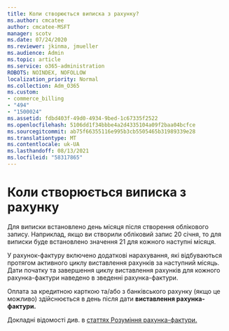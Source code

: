 ```yaml
---
title: Коли створюється виписка з рахунку?
ms.author: cmcatee
author: cmcatee-MSFT
manager: scotv
ms.date: 07/24/2020
ms.reviewer: jkinma, jmueller
ms.audience: Admin
ms.topic: article
ms.service: o365-administration
ROBOTS: NOINDEX, NOFOLLOW
localization_priority: Normal
ms.collection: Adm_O365
ms.custom:
- commerce_billing
- "494"
- "1500024"
ms.assetid: fdbd403f-49d0-4934-9bed-1c67335f2522
ms.openlocfilehash: 5106dd1f34bbbe4a2d4335104a09f2baa04bcfce
ms.sourcegitcommit: ab75f66355116e995b3cb5505465b31989339e28
ms.translationtype: MT
ms.contentlocale: uk-UA
ms.lasthandoff: 08/13/2021
ms.locfileid: "58317865"
---
```

# <a name="when-is-the-billing-statement-generated"></a>Коли створюється виписка з рахунку

Для виписки встановлено день місяця після створення облікового запису. Наприклад, якщо ви створили обліковий запис 20 січня, то для виписки буде встановлено значення 21 для кожного наступні місяця.

У рахунок-фактуру включено додаткові нарахування, які відбуваються протягом активного циклу виставлення рахунків за наступний місяць. Дати початку та завершення циклу виставлення рахунків  для кожного рахунка-фактури наведено в зведенні рахунка-фактури.

Оплата за кредитною карткою та/або з банківського рахунку (якщо це можливо) здійснюється в день після дати **виставлення рахунка-фактури.**
  
Докладні відомості див. в [статтях Розуміння рахунка-фактури.](https://docs.microsoft.com/microsoft-365/commerce/billing-and-payments/understand-your-invoice2)